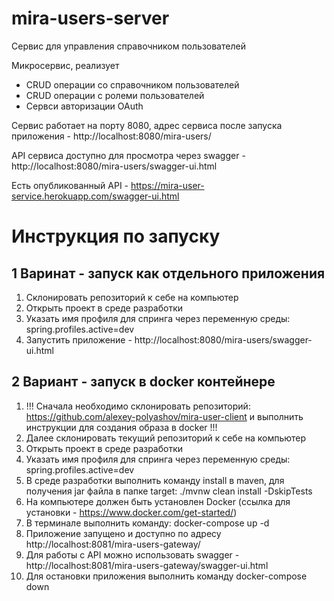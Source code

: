# mira-users-server
Сервис для управления справочником пользователей

Микросервис, реализует
- CRUD операции со справочником пользователей
- CRUD операции с ролеми пользователей
- Сервси авторизации OAuth

Сервис работает на порту 8080, адрес сервиса после запуска приложения - http://localhost:8080/mira-users/

API сервиса доступно для просмотра через swagger - http://localhost:8080/mira-users/swagger-ui.html

Есть опубликованный API - https://mira-user-service.herokuapp.com/swagger-ui.html

# Инструкция по запуску

## 1 Варинат - запуск как отдельного приложения

1. Склонировать репозиторий к себе на компьютер
2. Открыть проект в среде разработки
3. Указать имя профиля для спринга через переменную среды: spring.profiles.active=dev
4. Запустить приложение - http://localhost:8080/mira-users/swagger-ui.html


## 2 Вариант - запуск в docker контейнере

1. !!! Сначала необходимо склонировать репозиторий: https://github.com/alexey-polyashov/mira-user-client и выполнить инструкции для создания образа в docker !!!
2. Далее склонировать текущий репозиторий к себе на компьютер
4. Открыть проект в среде разработки
5. Указать имя профиля для спринга через переменную среды: spring.profiles.active=dev
6. В среде разработки выполнить команду install в maven, для получения jar файла в папке target: ./mvnw clean install -DskipTests
7. На компьютере должен быть установлен Docker (ссылка для установки - https://www.docker.com/get-started/) 
8. В терминале выполнить команду: docker-compose up -d
9. Приложение запущено и доступно по адресу http://localhost:8081/mira-users-gateway/
10. Для работы с API можно использовать swagger - http://localhost:8081/mira-users-gateway/swagger-ui.html
11. Для остановки приложения выполнить команду docker-compose down
